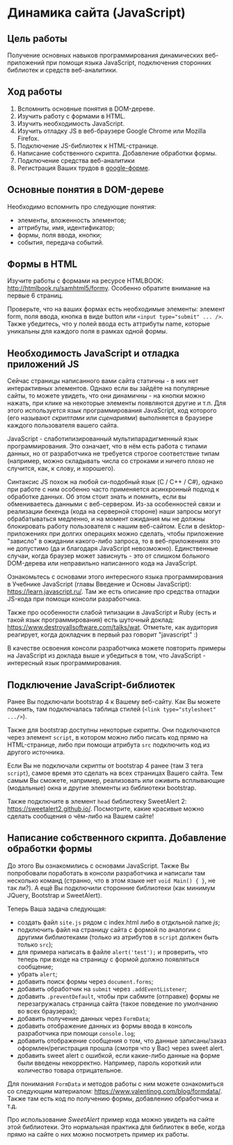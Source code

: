 # Динамика сайта (JavaScript)

## Цель работы

Получение основных навыков программирования динамических веб-приложений при помощи языка JavaScript, подключения сторонних библиотек и средств веб-аналитики.

## Ход работы

1. Вспомнить основные понятия в DOM-дереве.
2. Изучить работу с формами в HTML.
3. Изучить необходимость JavaScript.
4. Изучить отладку JS в веб-браузере Google Chrome или Mozilla Firefox.
5. Подключение JS-библиотек к HTML-странице.
6. Написание собственного скрипта. Добавление обработки формы.
7. Подключение средства веб-аналитики
8. Регистрация Ваших трудов в [google-форме](https://docs.google.com/forms/d/e/1FAIpQLSexhK4RzgSkujsWNwG3Tqvy6g7f1RxyjYIM52J8QhvdZBFcyA/viewform?usp=sf_link).

## Основные понятия в DOM-дереве

Необходимо вспомнить про следующие понятия:

* элементы, вложенность элементов;
* аттрибуты, имя, идентификатор;
* формы, поля ввода, кнопки;
* события, передача событий.

## Формы в HTML

Изучите работы с формами на ресурсе HTMLBOOK: <http://htmlbook.ru/samhtml5/formy>.
Особенно обратите внимание на первые 6 страниц.

Проверьте, что на ваших формах есть необходимые элементы: элемент form, поля ввода, кнопка в виде button или `<input type="submit" ... />`.
Также убедитесь, что у полей ввода есть аттрибуты name, которые уникальны для каждого поля в рамках одной формы.

## Необходимость JavaScript и отладка приложений JS

Сейчас страницы написанного вами сайта статичны - в них нет интерактивных элементов.
Однако если вы зайдёте на популярные сайты, то можете увидеть, что они динамичны - на кнопки можно нажать, при клике на некоторые элементы появляются другие и т.п.
Для этого используется язык программирования JavaScript, код которого (его называют _скриптами_ или _сценариями_) выполняется в браузере каждого пользователя вашего сайта.

JavaScript - слаботипизированный мультипарадигменный язык программирования.
Это означает, что в нём есть работа с типами данных, но от разработчика не требуется строгое соответствие типам (например, можно складывать числа со строками и ничего плохо не случится, как, к слову, и хорошего).

Синтаксис JS похож на любой си-подобный язык (C / C++ / C#), однако при работе с ним особенно часто применяется асинхронный подход к обработке данных.
Об этом стоит знать и помнить, если вы обмениваетесь данными с веб-сервером.
Из-за особенностей связи и реализации бекенда (кода на серверной стороне) наши запросы могут обрабатываться медленно, и на момент ожидания мы не должны блокировать работу пользователя с нашим веб-сайтом.
Если в desktop-приложениях при долгих операциях можно сделать, чтобы приложение "зависло" в ожидании какого-либо запроса, то в веб-приложениях это не допустимо (да и благодаря JavaScript невозможно).
Единственные случаи, когда браузер может зависнуть - это от слишком больного DOM-дерева или неправильно написанного кода на JavaScript.

Ознакомьтесь с основами этого интересного языка программирования в Учебнике JavaScript (главы Введение и Основы JavaScript): <https://learn.javascript.ru/>.
Там же есть описание про средства отладки JS-кода при помощи консоли разработчика.

Также про особенности слабой типизации в JavaScript и Ruby (есть и такой язык программирования) есть шуточный доклад: <https://www.destroyallsoftware.com/talks/wat>.
Отметьте, как аудитория реагирует, когда докладчик в первый раз говорит "javascript" :)

В качестве освоения консоли разработчика можете повторить примеры на JavaScript из доклада выше и убедиться в том, что JavaScript - интересный язык программирования.

## Подключение JavaScript-библиотек

Ранее Вы подключали bootstrap 4 к Вашему веб-сайту.
Как Вы можете помнить, там подключалась таблица стилей (`<link type="stylesheet" .../>`).

Также для bootstrap доступны некоторые скрипты.
Они подключаются через элемент `script`, в котором можно либо писать код прямо на HTML-странице, либо при помощи атрибута `src` подключить код из другого источника.

Если Вы не подключали скрипты от bootstrap 4 ранее (там 3 тега `script`), самое время это сделать на всех страницах Вашего сайта.
Тем самым Вы сможете, например, реализовать или оживить всплывающие (модальные) окна и другие элементы из библиотеки bootstrap.

Также подключите в элемент `head` библиотеку SweetAlert 2: <https://sweetalert2.github.io/>.
Посмотрите, какие красивые можно сделать сообщения о чём-либо на Вашем сайте!

## Написание собственного скрипта. Добавление обработки формы

До этого Вы ознакомились с основами JavaScript.
Также Вы попробовали поработать в консоли разработчика и написали там несколько команд (странно, что в этом языке нет `void Main() { }`, не так ли?).
А ещё Вы подключили сторонние библиотеки (как минимум JQuery, Bootstrap и SweetAlert).

Теперь Ваша задача следующая:

* создать файл `site.js` рядом с index.html либо в отдкльной папке _js_;
* подключить файл на страницу сайта с формой по аналогии с другими библиотеками (только из атрибутов в `script` должен быть только `src`);
* для примера написать в файле `alert('test');` и проверить, что теперь при входе на страницу с формой должно появляться сообщение;
* убрать `alert`;
* добавить поиск формы через `document.forms`; 
* добавить обработчик на `submit` через `.addEventListener`;
* добавить `.preventDefault`, чтобы при сабмите (отправке) формы не перезагружалась страница сайта (такое поведение по умолчанию во всех браузерах);
* добавить получение данных через `FormData`;
* добавить отображение данных из формы ввода в консоль разработчика при помощи `console.log`;
* добавить отображение сообщения о том, что данные записаны/заказ оформлен/регистрация прошла (смотря что у Вас) через sweet alert.
* добавить sweet alert с ошибкой, если какие-либо данные на форме были введены некорректно.
  Например, пароль короткий или количество товара отрицательное.

Для понимания `FormData` и методов работы с ним можете ознакомиться со следующим материалом: <https://www.valentinog.com/blog/formdata/>.
Также там есть код по получению формы, добавлению обработчика и т.д.

Про использование _SweetAlert_ пример кода можно увидеть на сайте этой библиотеки.
Это нормальная практика для библиотек в вебе, когда прямо на сайте о них можно посмотреть пример их работы.

